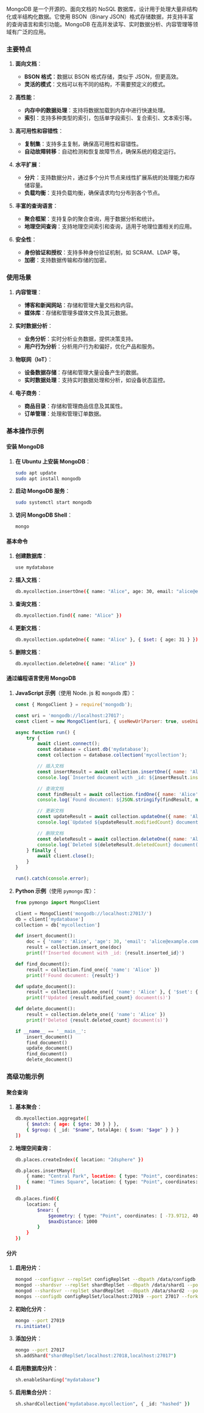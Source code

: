 MongoDB 是一个开源的、面向文档的 NoSQL 数据库，设计用于处理大量非结构化或半结构化数据。它使用 BSON（Binary JSON）格式存储数据，并支持丰富的查询语言和索引功能。MongoDB 在高并发读写、实时数据分析、内容管理等领域有广泛的应用。

### 主要特点

1. **面向文档**：
   - **BSON 格式**：数据以 BSON 格式存储，类似于 JSON，但更高效。
   - **灵活的模式**：文档可以有不同的结构，不需要预定义的模式。

2. **高性能**：
   - **内存中的数据处理**：支持将数据加载到内存中进行快速处理。
   - **索引**：支持多种类型的索引，包括单字段索引、复合索引、文本索引等。

3. **高可用性和容错性**：
   - **复制集**：支持多主复制，确保高可用性和容错性。
   - **自动故障转移**：自动检测和恢复故障节点，确保系统的稳定运行。

4. **水平扩展**：
   - **分片**：支持数据分片，通过多个分片节点来线性扩展系统的处理能力和存储容量。
   - **负载均衡**：支持负载均衡，确保请求均匀分布到各个节点。

5. **丰富的查询语言**：
   - **聚合框架**：支持复杂的聚合查询，用于数据分析和统计。
   - **地理空间查询**：支持地理空间索引和查询，适用于地理位置相关的应用。

6. **安全性**：
   - **身份验证和授权**：支持多种身份验证机制，如 SCRAM、LDAP 等。
   - **加密**：支持数据传输和存储的加密。

### 使用场景

1. **内容管理**：
   - **博客和新闻网站**：存储和管理大量文档和内容。
   - **媒体库**：存储和管理多媒体文件及其元数据。

2. **实时数据分析**：
   - **业务分析**：实时分析业务数据，提供决策支持。
   - **用户行为分析**：分析用户行为和偏好，优化产品和服务。

3. **物联网（IoT）**：
   - **设备数据存储**：存储和管理大量设备产生的数据。
   - **实时数据处理**：支持实时数据处理和分析，如设备状态监控。

4. **电子商务**：
   - **商品目录**：存储和管理商品信息及其属性。
   - **订单管理**：处理和管理订单数据。

### 基本操作示例

#### 安装 MongoDB

1. **在 Ubuntu 上安装 MongoDB**：
   ```sh
   sudo apt update
   sudo apt install mongodb
   ```

2. **启动 MongoDB 服务**：
   ```sh
   sudo systemctl start mongodb
   ```

3. **访问 MongoDB Shell**：
   ```sh
   mongo
   ```

#### 基本命令

1. **创建数据库**：
   ```sh
   use mydatabase
   ```

2. **插入文档**：
   ```sh
   db.mycollection.insertOne({ name: "Alice", age: 30, email: "alice@example.com" })
   ```

3. **查询文档**：
   ```sh
   db.mycollection.find({ name: "Alice" })
   ```

4. **更新文档**：
   ```sh
   db.mycollection.updateOne({ name: "Alice" }, { $set: { age: 31 } })
   ```

5. **删除文档**：
   ```sh
   db.mycollection.deleteOne({ name: "Alice" })
   ```

#### 通过编程语言使用 MongoDB

1. **JavaScript 示例**（使用 Node. js 和 `mongodb` 库）：
   ```javascript
   const { MongoClient } = require('mongodb');

   const uri = 'mongodb://localhost:27017';
   const client = new MongoClient(uri, { useNewUrlParser: true, useUnifiedTopology: true });

   async function run() {
       try {
           await client.connect();
           const database = client.db('mydatabase');
           const collection = database.collection('mycollection');

           // 插入文档
           const insertResult = await collection.insertOne({ name: 'Alice', age: 30, email: 'alice@example.com' });
           console.log(`Inserted document with _id: ${insertResult.insertedId}`);

           // 查询文档
           const findResult = await collection.findOne({ name: 'Alice' });
           console.log(`Found document: ${JSON.stringify(findResult, null, 2)}`);

           // 更新文档
           const updateResult = await collection.updateOne({ name: 'Alice' }, { $set: { age: 31 } });
           console.log(`Updated ${updateResult.modifiedCount} document(s)`);

           // 删除文档
           const deleteResult = await collection.deleteOne({ name: 'Alice' });
           console.log(`Deleted ${deleteResult.deletedCount} document(s)`);
       } finally {
           await client.close();
       }
   }

   run().catch(console.error);
   ```

2. **Python 示例**（使用 `pymongo` 库）：
   ```python
   from pymongo import MongoClient

   client = MongoClient('mongodb://localhost:27017/')
   db = client['mydatabase']
   collection = db['mycollection']

   def insert_document():
       doc = { 'name': 'Alice', 'age': 30, 'email': 'alice@example.com' }
       result = collection.insert_one(doc)
       print(f'Inserted document with _id: {result.inserted_id}')

   def find_document():
       result = collection.find_one({ 'name': 'Alice' })
       print(f'Found document: {result}')

   def update_document():
       result = collection.update_one({ 'name': 'Alice' }, { '$set': { 'age': 31 } })
       print(f'Updated {result.modified_count} document(s)')

   def delete_document():
       result = collection.delete_one({ 'name': 'Alice' })
       print(f'Deleted {result.deleted_count} document(s)')

   if __name__ == '__main__':
       insert_document()
       find_document()
       update_document()
       find_document()
       delete_document()
   ```

### 高级功能示例

#### 聚合查询

1. **基本聚合**：
   ```sh
   db.mycollection.aggregate([
       { $match: { age: { $gte: 30 } } },
       { $group: { _id: "$name", totalAge: { $sum: "$age" } } }
   ])
   ```

2. **地理空间查询**：
   ```sh
   db.places.createIndex({ location: "2dsphere" })

   db.places.insertMany([
       { name: "Central Park", location: { type: "Point", coordinates: [ -73.9712, 40.7831 ] } },
       { name: "Times Square", location: { type: "Point", coordinates: [ -73.9855, 40.7580 ] } }
   ])

   db.places.find({
       location: {
           $near: {
               $geometry: { type: "Point", coordinates: [ -73.9712, 40.7831 ] },
               $maxDistance: 1000
           }
       }
   })
   ```

#### 分片

1. **启用分片**：
   ```sh
   mongod --configsvr --replSet configReplSet --dbpath /data/configdb --port 27019 --bind_ip localhost --fork --logpath /var/log/mongodb/config.log
   mongod --shardsvr --replSet shardReplSet --dbpath /data/shard1 --port 27018 --bind_ip localhost --fork --logpath /var/log/mongodb/shard1.log
   mongod --shardsvr --replSet shardReplSet --dbpath /data/shard2 --port 27017 --bind_ip localhost --fork --logpath /var/log/mongodb/shard2.log
   mongos --configdb configReplSet/localhost:27019 --port 27017 --fork --logpath /var/log/mongodb/mongos.log
   ```

2. **初始化分片**：
   ```sh
   mongo --port 27019
   rs.initiate()
   ```

3. **添加分片**：
   ```sh
   mongo --port 27017
   sh.addShard("shardReplSet/localhost:27018,localhost:27017")
   ```

4. **启用数据库分片**：
   ```sh
   sh.enableSharding("mydatabase")
   ```

5. **启用集合分片**：
   ```sh
   sh.shardCollection("mydatabase.mycollection", { _id: "hashed" })
   ```

